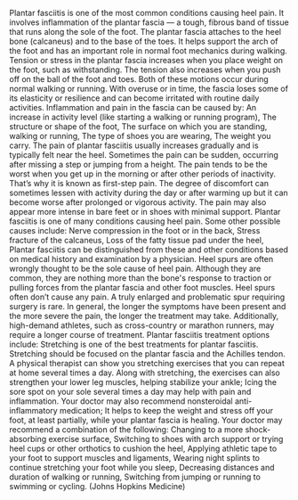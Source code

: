 Plantar fasciitis is one of the most common conditions causing heel pain. It involves inflammation of the plantar fascia — a tough, fibrous band of tissue that runs along the sole of the foot. The plantar fascia attaches to the heel bone (calcaneus) and to the base of the toes. It helps support the arch of the foot and has an important role in normal foot mechanics during walking. Tension or stress in the plantar fascia increases when you place weight on the foot, such as withstanding. The tension also increases when you push off on the ball of the foot and toes. Both of these motions occur during normal walking or running. With overuse or in time, the fascia loses some of its elasticity or resilience and can become irritated with routine daily activities. Inflammation and pain in the fascia can be caused by: An increase in activity level (like starting a walking or running program), The structure or shape of the foot, The surface on which you are standing, walking or running, The type of shoes you are wearing, The weight you carry. The pain of plantar fasciitis usually increases gradually and is typically felt near the heel. Sometimes the pain can be sudden, occurring after missing a step or jumping from a height. The pain tends to be the worst when you get up in the morning or after other periods of inactivity. That’s why it is known as first-step pain. The degree of discomfort can sometimes lessen with activity during the day or after warming up but it can become worse after prolonged or vigorous activity. The pain may also appear more intense in bare feet or in shoes with minimal support. Plantar fasciitis is one of many conditions causing heel pain. Some other possible causes include: Nerve compression in the foot or in the back, Stress fracture of the calcaneus, Loss of the fatty tissue pad under the heel, Plantar fasciitis can be distinguished from these and other conditions based on medical history and examination by a physician. Heel spurs are often wrongly thought to be the sole cause of heel pain. Although they are common, they are nothing more than the bone's response to traction or pulling forces from the plantar fascia and other foot muscles. Heel spurs often don’t cause any pain. A truly enlarged and problematic spur requiring surgery is rare. In general, the longer the symptoms have been present and the more severe the pain, the longer the treatment may take. Additionally, high-demand athletes, such as cross-country or marathon runners, may require a longer course of treatment. Plantar fasciitis treatment options include: Stretching is one of the best treatments for plantar fasciitis. Stretching should be focused on the plantar fascia and the Achilles tendon. A physical therapist can show you stretching exercises that you can repeat at home several times a day. Along with stretching, the exercises can also strengthen your lower leg muscles, helping stabilize your ankle; Icing the sore spot on your sole several times a day may help with pain and inflammation. Your doctor may also recommend nonsteroidal anti-inflammatory medication; It helps to keep the weight and stress off your foot, at least partially, while your plantar fascia is healing. Your doctor may recommend a combination of the following: Changing to a more shock-absorbing exercise surface, Switching to shoes with arch support or trying heel cups or other orthotics to cushion the heel, Applying athletic tape to your foot to support muscles and ligaments, Wearing night splints to continue stretching your foot while you sleep, Decreasing distances and duration of walking or running, Switching from jumping or running to swimming or cycling. (Johns Hopkins Medicine)
